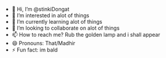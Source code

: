 - 👋 Hi, I’m @stinkiDongat
- 👀 I’m interested in alot of things
- 🌱 I’m currently learning alot of things
- 💞️ I’m looking to collaborate on alot of things
- 📫 How to reach me? Rub the golden lamp and i shall appear 
- 😄 Pronouns: That/Madhir
- ⚡ Fun fact: im bald

<!---
stinkiDongat/stinkiDongat is a ✨ special ✨ repository because its `README.md` (this file) appears on your GitHub profile.
You can click the Preview link to take a look at your changes.
--->
